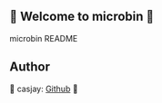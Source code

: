 ## 👋 Welcome to microbin 🚀  

microbin README  
  
  
## Author  

🤖 casjay: [Github](https://github.com/casjay) 🤖  

